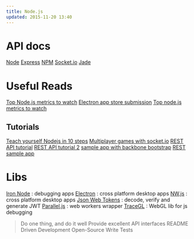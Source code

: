 ```yaml
---
title: Node.js
updated: 2015-11-20 13:40
---
```


# API docs

[Node](https://nodejs.org/api/)
[Express](http://expressjs.com/4x/api.html)
[NPM](https://www.npmjs.com/)
[Socket.io](http://socket.io/docs/)
[Jade](http://jade-lang.com/api/)

# Useful Reads

[Top Node.js metrics to watch](https://www.oreilly.com/ideas/top-nodejs-metrics-to-watch)
[Electron app store submission](http://electron.atom.io/docs/latest/tutorial/mac-app-store-submission-guide/)
[Top node.js metrics to watch](https://www.oreilly.com/ideas/top-nodejs-metrics-to-watch)

## Tutorials

[Teach yourself Nodejs in 10 steps](https://ponyfoo.com/articles/teach-yourself-nodejs-in-10-steps)
[Multiplayer games with socket.io](http://modernweb.com/2013/09/30/building-multiplayer-games-with-node-js-and-socket-io/)
[REST API tutorial](http://webapplog.com/express-js-4-node-js-and-mongodb-rest-api-tutorial/)
[REST API tutorial 2](http://coenraets.org/blog/2012/10/creating-a-rest-api-using-node-js-express-and-mongodb/)
[sample app with backbone bootstrap](http://coenraets.org/blog/2013/04/sample-application-with-backbone-js-and-twitter-bootstrap-updated-and-improved/)
[REST sample app](https://github.com/ccoenraets/directory-rest-nodejs)

# Libs

[Iron Node](http://s-a.github.io/iron-node/) : debugging apps
[Electron](http://electron.atom.io/docs/latest/) : cross platform desktop apps
[NW.js](http://nwjs.io/) : cross platform desktop apps
[Json Web Tokens](http://jwt.io/) : decode, verify and generate JWT
[Parallel.js](http://adambom.github.io/parallel.js/) : web workers wrapper
[TraceGL](https://remysharp.com/2013/05/13/tracegl-for-javascript-debugging) : WebGL lib for js debugging

> Do one thing, and do it well
Provide excellent API interfaces
README Driven Development
Open-Source
Write Tests
